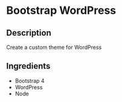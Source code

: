 # Bootstrap WordPress

## Description
Create a custom theme for WordPress

## Ingredients
* Bootstrap 4
* WordPress
* Node
